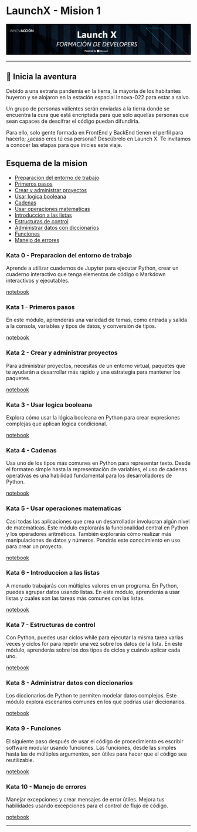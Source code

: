# LaunchX - Mision 1

![Banner](/assets/Banner.png)

---

## 🚀 Inicia la aventura

Debido a una extraña pandemia en la tierra, la mayoría de los habitantes huyeron y se alojaron en la estación espacial Innova-022 para estar a salvo.

Un grupo de personas valientes serán enviadas a la tierra donde se encuentra la cura que está encriptada para que sólo aquellas personas que sean capaces de descifrar el código puedan difundirla.

Para ello, solo gente formada en FrontEnd y BackEnd tienen el perfil para hacerlo; ¿acaso eres tú esa persona? Descúbrelo en Launch X. Te invitamos a conocer las etapas para que inicies este viaje.

## Esquema de la mision

- [Preparacion del entorno de trabajo](#Kata-0---Preparacion-del-entorno-de-trabajo)
- [Primeros pasos](#Kata-1---Primeros-pasos)
- [Crear y administrar proyectos](#Kata-2---Crear-y-administrar-proyectos)
- [Usar logica booleana](#Kata-3---Usar-logica-booleana)
- [Cadenas](#Kata-4---Cadenas)
- [Usar operaciones matematicas](#Kata-5---Usar-operaciones-matematicas)
- [Introduccion a las listas](#Kata-6---Introduccion-a-las-listas)
- [Estructuras de control](#Kata-7-Estructuras-de-control)
- [Administrar datos con diccionarios](#Kata-8-Administrar-datos-con-diccionarios)
- [Funciones](#Kata-9---Funciones)
- [Manejo de errores](#Kata-10---Manejo-de-errores)

### Kata 0 - Preparacion del entorno de trabajo

Aprende a utilizar cuadernos de Jupyter para ejecutar Python, crear un cuaderno interactivo que tenga elementos de código o Markdown interactivos y ejecutables.

[notebook](https://github.com/JoelBuenrostro/Launch-X-Mision-1/blob/main/notebooks/Kata0.ipynb)

### Kata 1 - Primeros pasos

En este módulo, aprenderás una variedad de temas, como entrada y salida a la consola, variables y tipos de datos, y conversión de tipos.

[notebook](https://github.com/JoelBuenrostro/Launch-X-Mision-1/blob/main/notebooks/Kata1.ipynb)

### Kata 2 - Crear y administrar proyectos

Para administrar proyectos, necesitas de un entorno virtual, paquetes que te ayudarán a desarrollar más rápido y una estrategia para mantener los paquetes.

[notebook](https://github.com/JoelBuenrostro/Launch-X-Mision-1/blob/main/notebooks/Kata2.ipynb)

### Kata 3 - Usar logica booleana

Explora cómo usar la lógica booleana en Python para crear expresiones complejas que aplican lógica condicional.

[notebook](https://github.com/JoelBuenrostro/Launch-X-Mision-1/blob/main/notebooks/Kata3.ipynb)

### Kata 4 - Cadenas

Usa uno de los tipos más comunes en Python para representar texto. Desde el formateo simple hasta la representación de variables, el uso de cadenas operativas es una habilidad fundamental para los desarrolladores de Python.

[notebook](https://github.com/JoelBuenrostro/Launch-X-Mision-1/blob/main/notebooks/Kata4.ipynb)

### Kata 5 - Usar operaciones matematicas

Casi todas las aplicaciones que crea un desarrollador involucran algún nivel de matemáticas. Este módulo explorarás la funcionalidad central en Python y los operadores aritméticos. También explorarás cómo realizar más manipulaciones de datos y números. Pondrás este conocimiento en uso para crear un proyecto.

[notebook](https://github.com/JoelBuenrostro/Launch-X-Mision-1/blob/main/notebooks/Kata5.ipynb)

### Kata 6 - Introduccion a las listas

A menudo trabajarás con múltiples valores en un programa. En Python, puedes agrupar datos usando listas. En este módulo, aprenderás a usar listas y cuáles son las tareas más comunes con las listas.

[notebook](https://github.com/JoelBuenrostro/Launch-X-Mision-1/blob/main/notebooks/Kata6.ipynb)

### Kata 7 - Estructuras de control

Con Python, puedes usar ciclos while para ejecutar la misma tarea varias veces y ciclos for para repetir una vez sobre los datos de la lista. En este módulo, aprenderás sobre los dos tipos de ciclos y cuándo aplicar cada uno.

[notebook](https://github.com/JoelBuenrostro/Launch-X-Mision-1/blob/main/notebooks/Kata7.ipynb)

### Kata 8 - Administrar datos con diccionarios

Los diccionarios de Python te permiten modelar datos complejos. Este módulo explora escenarios comunes en los que podrías usar diccionarios.

[notebook](https://github.com/JoelBuenrostro/Launch-X-Mision-1/blob/main/notebooks/Kata8.ipynb)

### Kata 9 - Funciones

El siguiente paso después de usar el código de procedimiento es escribir software modular usando funciones. Las funciones, desde las simples hasta las de múltiples argumentos, son útiles para hacer que el código sea reutilizable.

[notebook](https://github.com/JoelBuenrostro/Launch-X-Mision-1/blob/main/notebooks/Kata9.ipynb)

### Kata 10 - Manejo de errores

Manejar excepciones y crear mensajes de error útiles. Mejora tus habilidades usando excepciones para el control de flujo de código.

[notebook](https://github.com/JoelBuenrostro/Launch-X-Mision-1/blob/main/notebooks/Kata10.ipynb)

---
